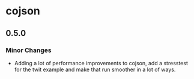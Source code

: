 # cojson

## 0.5.0

### Minor Changes

- Adding a lot of performance improvements to cojson, add a stresstest for the twit example and make that run smoother in a lot of ways.

